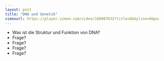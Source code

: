 ```yaml
---
layout: post
title: "DNA und Genetik"
vimeourl: https://player.vimeo.com/video/160987632?title=0&byline=0&portrait=0
---
```

- Was ist die Struktur und Funktion von DNA?
- Frage?
- Frage?
- Frage?
- Frage?




